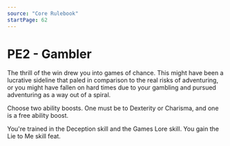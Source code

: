 ```yaml
---
source: "Core Rulebook"
startPage: 62
---
```

# PE2 - Gambler
The thrill of the win drew you into games of chance. This might have been a lucrative sideline that paled in comparison to the real risks of adventuring, or you might have fallen on hard times due to your gambling and pursued adventuring as a way out of a spiral.

Choose two ability boosts. One must be to Dexterity or Charisma, and one is a free ability boost.

You're trained in the Deception skill and the Games Lore skill. You gain the Lie to Me skill feat.